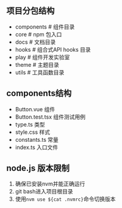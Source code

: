 ## 项目分包结构
- components # 组件目录
- core # npm 包入口
- docs # 文档目录
- hooks # 组合式API hooks 目录
- play # 组件开发实验室
- theme # 主题目录
- utils # 工具函数目录

## components结构
- Button.vue 组件
- Button.test.tsx 组件测试用例
- type.ts 类型
- style.css 样式
- constants.ts 常量
- index.ts 入口文件

## node.js 版本限制
1. 确保已安装nvm并能正确运行
2. git bash进入项目根目录
3. 使用`nvm use ${cat .nvmrc}`命令切换版本
